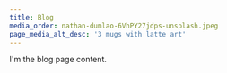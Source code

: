 ```yaml
---
title: Blog
media_order: nathan-dumlao-6VhPY27jdps-unsplash.jpeg
page_media_alt_desc: '3 mugs with latte art'
---
```


I'm the blog page content.